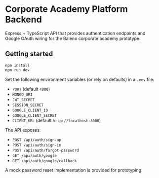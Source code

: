 # Corporate Academy Platform Backend

Express + TypeScript API that provides authentication endpoints and Google OAuth wiring for the Baleno corporate academy prototype.

## Getting started

```bash
npm install
npm run dev
```

Set the following environment variables (or rely on defaults) in a `.env` file:

- `PORT` (default `4000`)
- `MONGO_URI`
- `JWT_SECRET`
- `SESSION_SECRET`
- `GOOGLE_CLIENT_ID`
- `GOOGLE_CLIENT_SECRET`
- `CLIENT_URL` (default `http://localhost:3000`)

The API exposes:

- `POST /api/auth/sign-up`
- `POST /api/auth/sign-in`
- `POST /api/auth/forgot-password`
- `GET /api/auth/google`
- `GET /api/auth/google/callback`

A mock password reset implementation is provided for prototyping.
